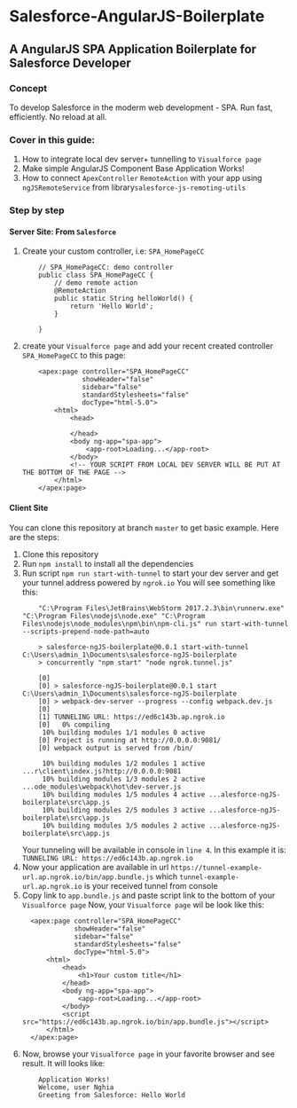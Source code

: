 # Salesforce-AngularJS-Boilerplate
## A AngularJS SPA Application Boilerplate for Salesforce Developer
### Concept 
To develop Salesforce in the moderm web development - SPA. 
Run fast, efficiently. No reload at all.


### Cover in this guide:
1. How to integrate local dev server+ tunnelling to `Visualforce page`
2. Make simple AngularJS Component Base Application Works!
3. How to connect `ApexController` `RemoteAction` with your app using `ngJSRemoteService` from library`salesforce-js-remoting-utils`


### Step by step
#### Server Site: From `Salesforce`
1. Create your custom controller, i.e: `SPA_HomePageCC`
    ```
        // SPA_HomePageCC: demo controller
        public class SPA_HomePageCC {
            // demo remote action
            @RemoteAction
            public static String helloWorld() {
                return 'Hello World';
            }
        
        }
    ```
2. create your `Visualforce page` and add your recent created controller `SPA_HomePageCC` to this page:
    ```
        <apex:page controller="SPA_HomePageCC"
                   showHeader="false"
                   sidebar="false"
                   standardStylesheets="false"
                   docType="html-5.0">
            <html>
                <head>
                    
                </head>
                <body ng-app="spa-app">
                    <app-root>Loading...</app-root>
                </body>
                <!-- YOUR SCRIPT FROM LOCAL DEV SERVER WILL BE PUT AT THE BOTTOM OF THE PAGE -->
            </html>
        </apex:page>
    ```

#### Client Site
You can clone this repository at branch `master` to get basic example. 
Here are the steps:
1. Clone this repository
2. Run `npm install` to install all the dependencies
3. Run script `npm run start-with-tunnel` to start your dev server and get your tunnel address powered by `ngrok.io`
    You will see something like this: 
    ```
        "C:\Program Files\JetBrains\WebStorm 2017.2.3\bin\runnerw.exe" "C:\Program Files\nodejs\node.exe" "C:\Program Files\nodejs\node_modules\npm\bin\npm-cli.js" run start-with-tunnel --scripts-prepend-node-path=auto
        
        > salesforce-ngJS-boilerplate@0.0.1 start-with-tunnel C:\Users\admin_1\Documents\salesforce-ngJS-boilerplate
        > concurrently "npm start" "node ngrok.tunnel.js" 
        
        [0] 
        [0] > salesforce-ngJS-boilerplate@0.0.1 start C:\Users\admin_1\Documents\salesforce-ngJS-boilerplate
        [0] > webpack-dev-server --progress --config webpack.dev.js
        [0] 
        [1] TUNNELING URL: https://ed6c143b.ap.ngrok.io
        [0]   0% compiling
         10% building modules 1/1 modules 0 active
        [0] Project is running at http://0.0.0.0:9081/
        [0] webpack output is served from /bin/
        
         10% building modules 1/2 modules 1 active ...r\client\index.js?http://0.0.0.0:9081
         10% building modules 1/3 modules 2 active ...ode_modules\webpack\hot\dev-server.js
         10% building modules 1/5 modules 4 active ...alesforce-ngJS-boilerplate\src\app.js
         10% building modules 2/5 modules 3 active ...alesforce-ngJS-boilerplate\src\app.js
         10% building modules 3/5 modules 2 active ...alesforce-ngJS-boilerplate\src\app.js
    ```
    Your tunneling will be available in console in `line 4`. In this example it is: `TUNNELING URL: https://ed6c143b.ap.ngrok.io`
 4. Now your application are available in url `https://tunnel-example-url.ap.ngrok.io/bin/app.bundle.js` which `tunnel-example-url.ap.ngrok.io` is your received tunnel from console
 5. Copy link to `app.bundle.js` and paste script link to the bottom of your `Visualforce page`
  Now, your `Visualforce page` wil be look like this: 
      ```
        <apex:page controller="SPA_HomePageCC"
                   showHeader="false"
                   sidebar="false"
                   standardStylesheets="false"
                   docType="html-5.0">
            <html>
                <head>
                    <h1>Your custom title</h1>
                </head>
                <body ng-app="spa-app">
                    <app-root>Loading...</app-root>
                </body>
                <script src="https://ed6c143b.ap.ngrok.io/bin/app.bundle.js"></script>
            </html>
        </apex:page>
      ```
  6. Now, browse your `Visualforce page` in your favorite browser and see result.
        It will looks like: 
        ```
            Application Works!
            Welcome, user Nghia
            Greeting from Salesforce: Hello World
        ```
     
    
    